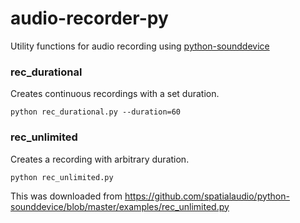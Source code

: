 # audio-recorder-py
Utility functions for audio recording using [python-sounddevice](https://github.com/spatialaudio/python-sounddevice)

### rec_durational
Creates continuous recordings with a set duration.

```
python rec_durational.py --duration=60
```

### rec_unlimited
Creates a recording with arbitrary duration.

```
python rec_unlimited.py
```

This was downloaded from https://github.com/spatialaudio/python-sounddevice/blob/master/examples/rec_unlimited.py
